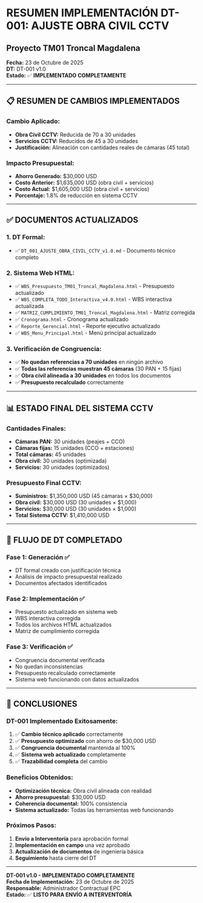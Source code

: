 # RESUMEN IMPLEMENTACIÓN DT-001: AJUSTE OBRA CIVIL CCTV
## Proyecto TM01 Troncal Magdalena

**Fecha:** 23 de Octubre de 2025  
**DT:** DT-001 v1.0  
**Estado:** ✅ **IMPLEMENTADO COMPLETAMENTE**  

---

## 📋 **RESUMEN DE CAMBIOS IMPLEMENTADOS**

### **Cambio Aplicado:**
- **Obra Civil CCTV:** Reducida de 70 a 30 unidades
- **Servicios CCTV:** Reducidos de 45 a 30 unidades  
- **Justificación:** Alineación con cantidades reales de cámaras (45 total)

### **Impacto Presupuestal:**
- **Ahorro Generado:** $30,000 USD
- **Costo Anterior:** $1,635,000 USD (obra civil + servicios)
- **Costo Actual:** $1,605,000 USD (obra civil + servicios)
- **Porcentaje:** 1.8% de reducción en sistema CCTV

---

## ✅ **DOCUMENTOS ACTUALIZADOS**

### **1. DT Formal:**
- ✅ `DT_001_AJUSTE_OBRA_CIVIL_CCTV_v1.0.md` - Documento técnico completo

### **2. Sistema Web HTML:**
- ✅ `WBS_Presupuesto_TM01_Troncal_Magdalena.html` - Presupuesto actualizado
- ✅ `WBS_COMPLETA_TODO_Interactiva_v4.0.html` - WBS interactiva actualizada
- ✅ `MATRIZ_CUMPLIMIENTO_TM01_Troncal_Magdalena.html` - Matriz corregida
- ✅ `Cronograma.html` - Cronograma actualizado
- ✅ `Reporte_Gerencial.html` - Reporte ejecutivo actualizado
- ✅ `WBS_Menu_Principal.html` - Menú principal actualizado

### **3. Verificación de Congruencia:**
- ✅ **No quedan referencias a 70 unidades** en ningún archivo
- ✅ **Todas las referencias muestran 45 cámaras** (30 PAN + 15 fijas)
- ✅ **Obra civil alineada a 30 unidades** en todos los documentos
- ✅ **Presupuesto recalculado** correctamente

---

## 📊 **ESTADO FINAL DEL SISTEMA CCTV**

### **Cantidades Finales:**
- **Cámaras PAN:** 30 unidades (peajes + CCO)
- **Cámaras fijas:** 15 unidades (CCO + estaciones)
- **Total cámaras:** 45 unidades
- **Obra civil:** 30 unidades (optimizada)
- **Servicios:** 30 unidades (optimizados)

### **Presupuesto Final CCTV:**
- **Suministros:** $1,350,000 USD (45 cámaras × $30,000)
- **Obra civil:** $30,000 USD (30 unidades × $1,000)
- **Servicios:** $30,000 USD (30 unidades × $1,000)
- **Total Sistema CCTV:** $1,410,000 USD

---

## 🔄 **FLUJO DE DT COMPLETADO**

### **Fase 1: Generación ✅**
- DT formal creado con justificación técnica
- Análisis de impacto presupuestal realizado
- Documentos afectados identificados

### **Fase 2: Implementación ✅**
- Presupuesto actualizado en sistema web
- WBS interactiva corregida
- Todos los archivos HTML actualizados
- Matriz de cumplimiento corregida

### **Fase 3: Verificación ✅**
- Congruencia documental verificada
- No quedan inconsistencias
- Presupuesto recalculado correctamente
- Sistema web funcionando con datos actualizados

---

## 🎯 **CONCLUSIONES**

### **DT-001 Implementado Exitosamente:**

1. ✅ **Cambio técnico aplicado** correctamente
2. ✅ **Presupuesto optimizado** con ahorro de $30,000 USD
3. ✅ **Congruencia documental** mantenida al 100%
4. ✅ **Sistema web actualizado** completamente
5. ✅ **Trazabilidad completa** del cambio

### **Beneficios Obtenidos:**
- **Optimización técnica:** Obra civil alineada con realidad
- **Ahorro presupuestal:** $30,000 USD
- **Coherencia documental:** 100% consistencia
- **Sistema actualizado:** Todas las herramientas web funcionando

### **Próximos Pasos:**
1. **Envío a Interventoría** para aprobación formal
2. **Implementación en campo** una vez aprobado
3. **Actualización de documentos** de ingeniería básica
4. **Seguimiento** hasta cierre del DT

---

**DT-001 v1.0 - IMPLEMENTADO COMPLETAMENTE**  
**Fecha de Implementación:** 23 de Octubre de 2025  
**Responsable:** Administrador Contractual EPC  
**Estado:** ✅ **LISTO PARA ENVÍO A INTERVENTORÍA**
